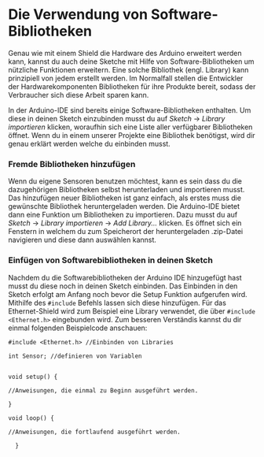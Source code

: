 # Die Verwendung von Software-Bibliotheken

Genau wie mit einem Shield die Hardware des Arduino erweitert werden kann, kannst du auch deine Sketche mit Hilfe von Software-Bibliotheken um nützliche Funktionen erweitern. Eine solche Bibliothek (engl. Library) kann prinzipiell von jedem erstellt werden. Im Normalfall stellen die Entwickler der Hardwarekomponenten Bibliotheken für ihre Produkte bereit, sodass der Verbraucher sich diese Arbeit sparen kann.

In der Arduino-IDE sind bereits einige Software-Bibliotheken enthalten. Um diese in deinen Sketch einzubinden musst du auf *Sketch* -> *Library importieren* klicken, woraufhin sich eine Liste aller verfügbarer Bibliotheken öffnet. Wenn du in einem unserer Projekte eine Bibliothek benötigst, wird dir genau erklärt werden welche du einbinden musst.

### Fremde Bibliotheken hinzufügen

Wenn du eigene Sensoren benutzen möchtest, kann es sein dass du die dazugehörigen Bibliotheken selbst herunterladen und importieren musst. Das hinzufügen neuer Bibliotheken ist ganz einfach, als erstes muss die gewünschte Bibliothek heruntergeladen werden.
Die Arduino-IDE bietet dann eine Funktion um Bibliotheken zu importieren. Dazu musst du auf *Sketch* -> *Library importieren* -> *Add Library...* klicken. Es öffnet sich ein Fenstern in welchem du zum Speicherort der heruntergeladen .zip-Datei navigieren und diese dann auswählen kannst.

### Einfügen von Softwarebibliotheken in deinen Sketch

Nachdem du die Softwarebibliotheken der Arduino IDE hinzugefügt hast musst du diese noch in deinen Sketch einbinden. Das Einbinden in den Sketch erfolgt am Anfang noch bevor die Setup Funktion aufgerufen wird. Mithilfe des `#include` Befehls lassen sich diese hinzufügen. Für das Ethernet-Shield wird zum Beispiel eine Library verwendet, die über 
`#include <Ethernet.h>` eingebunden wird. Zum besseren Verständis kannst du dir einmal folgenden Beispielcode anschauen:
```
#include <Ethernet.h> //Einbinden von Libraries

int Sensor; //definieren von Variablen


void setup() {

//Anweisungen, die einmal zu Beginn ausgeführt werden.

}

void loop() {

//Anweisungen, die fortlaufend ausgeführt werden.

  }
  ```
